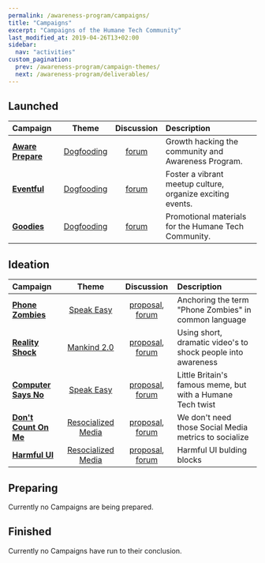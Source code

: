 ```yaml
---
permalink: /awareness-program/campaigns/
title: "Campaigns"
excerpt: "Campaigns of the Humane Tech Community"
last_modified_at: 2019-04-26T13+02:00
sidebar:
  nav: "activities"
custom_pagination:
  prev: /awareness-program/campaign-themes/
  next: /awareness-program/deliverables/
---
```


## Launched

| Campaign | Theme | Discussion | Description |
| :--- | :---: | :---: | :--- |
| [**Aware Prepare**](/awareness-program/campaigns/aware-prepare) | [Dogfooding](/awareness-program/campaign-themes/dogfooding/) | [forum](https://community.humanetech.com/t/2839) | Growth hacking the community and Awareness Program. |
| [**Eventful**](/awareness-program/campaigns/eventful) | [Dogfooding](/awareness-program/campaign-themes/dogfooding/) | [forum](https://community.humanetech.com/t/3024) | Foster a vibrant meetup culture, organize exciting events. |
| [**Goodies**](/awareness-program/campaigns/goodies) | [Dogfooding](/awareness-program/campaign-themes/dogfooding/) | [forum](https://community.humanetech.com/t/3222) | Promotional materials for the Humane Tech Community. |

## Ideation

| Campaign | Theme | Discussion | Description |
| :--- | :---: | :---: | :--- |
| [**Phone Zombies**](https://github.com/humanetech-community/humanetech-community-awareness/tree/master/campaigns/phone-zombies) | [Speak Easy](https://github.com/humanetech-community/humanetech-community-awareness/tree/master/themes/speak-easy/README.md) | [proposal](https://github.com/humanetech-community/humanetech-community-awareness/issues/25), [forum](https://community.humanetech.com/t/phone-zombies-campaign-anchoring-the-term-phone-zombies-in-common-language/2710) | Anchoring the term "Phone Zombies" in common language |
| [**Reality Shock**](https://github.com/humanetech-community/humanetech-community-awareness/tree/master/campaigns/reality-shock) | [Mankind 2.0](https://github.com/humanetech-community/humanetech-community-awareness/tree/master/themes/mankind-2.0/README.md) | [proposal](https://github.com/humanetech-community/humanetech-community-awareness/issues/7), [forum](https://community.humanetech.com/t/reality-shock-campaign-producing-short-dramatic-videos-to-raise-awareness/2767) | Using short, dramatic video's to shock people into awareness |
| [**Computer Says No**](https://github.com/humanetech-community/humanetech-community-awareness/tree/master/campaigns/computer-says-no) | [Speak Easy](https://github.com/humanetech-community/humanetech-community-awareness/tree/master/themes/speak-easy/README.md) | [proposal](https://github.com/humanetech-community/humanetech-community-awareness/issues/28), [forum](https://community.humanetech.com/t/computer-says-no-little-britains-famous-meme-but-with-a-humane-tech-twist/2845) | Little Britain's famous meme, but with a Humane Tech twist |
| [**Don't Count On Me**](https://github.com/humanetech-community/humanetech-community-awareness/tree/master/campaigns/dont-count-on-me) | [Resocialized Media](https://github.com/humanetech-community/humanetech-community-awareness/tree/master/themes/resocialized-media/README.md) | [proposal](https://github.com/humanetech-community/humanetech-community-awareness/issues/60), [forum](https://community.humanetech.com/t/dont-count-on-me-campaign-we-dont-need-those-social-media-metrics-to-socialize/3010) | We don't need those Social Media metrics to socialize |
| [**Harmful UI**](https://github.com/humanetech-community/humanetech-community-awareness/tree/master/campaigns/harmful-ui) | [Resocialized Media](https://github.com/humanetech-community/humanetech-community-awareness/tree/master/themes/resocialized-media/README.md) | [proposal](https://github.com/humanetech-community/humanetech-community-awareness/issues/67), [forum](https://community.humanetech.com/t/infographic-about-harmful-app-ui-design-building-blocks-discussion/3558/24) | Harmful UI bulding blocks |

## Preparing

Currently no Campaigns are being prepared.


## Finished

Currently no Campaigns have run to their conclusion.